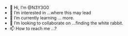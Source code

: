- 👋 Hi, I’m @N3Y3G0
- 👀 I’m interested in ...where this may lead
- 🌱 I’m currently learning ... more.
- 💞️ I’m looking to collaborate on ...finding the white rabbit. 
- 📫 How to reach me ...?

<!---
N3Y3G0/N3Y3G0 is a ✨ special ✨ repository because its `README.md` (this file) appears on your GitHub profile.
You can click the Preview link to take a look at your changes.
--->

